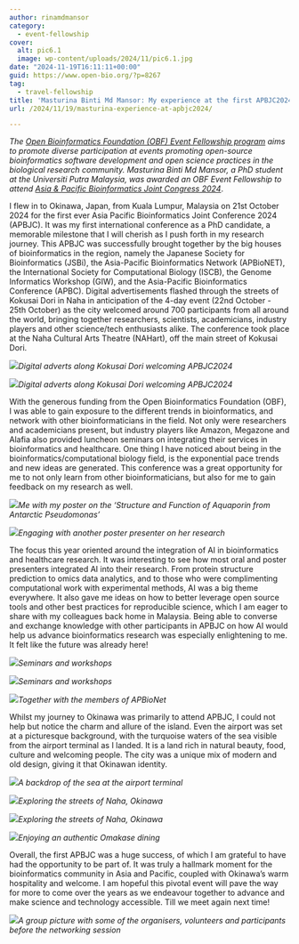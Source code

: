 ```yaml
---
author: rinamdmansor
category:
  - event-fellowship
cover:
  alt: pic6.1
  image: wp-content/uploads/2024/11/pic6.1.jpg
date: "2024-11-19T16:11:11+00:00"
guid: https://www.open-bio.org/?p=8267
tag:
  - travel-fellowship
title: 'Masturina Binti Md Mansor: My experience at the first APBJC2024 in Naha city, Okinawa, Japan'
url: /2024/11/19/masturina-experience-at-apbjc2024/

---
```

_The [Open Bioinformatics Foundation (OBF) Event Fellowship program](/travel-awards) aims to promote diverse participation at events promoting open-source bioinformatics software development and open science practices in the biological research community. Masturina Binti Md Mansor, a PhD student at the Universiti Putra Malaysia, was awarded an OBF Event Fellowship to attend [Asia & Pacific Bioinformatics Joint Congress 2024](https://www.apbjc.asia/)_.

I flew in to Okinawa, Japan, from Kuala Lumpur, Malaysia on 21st October 2024 for the first ever Asia Pacific Bioinformatics Joint Conference 2024 (APBJC). It was my first international conference as a PhD candidate, a memorable milestone that I will cherish as I push forth in my research journey. This APBJC was successfully brought together by the big houses of bioinformatics in the region, namely the Japanese Society for Bioinformatics (JSBi), the Asia-Pacific Bioinformatics Network (APBioNET), the International Society for Computational Biology (ISCB), the Genome Informatics Workshop (GIW), and the Asia-Pacific Bioinformatics Conference (APBC). Digital advertisements flashed through the streets of Kokusai Dori in Naha in anticipation of the 4-day event (22nd October - 25th October) as the city welcomed around 700 participants from all around the world, bringing together researchers, scientists, academicians, industry players and other science/tech enthusiasts alike. The conference took place at the Naha Cultural Arts Theatre (NAHart), off the main street of Kokusai Dori.

![](wp-content/uploads/2024/11/pic4.1.jpg)_Digital adverts along Kokusai Dori welcoming APBJC2024_

![](wp-content/uploads/2024/11/pic10-768x1024.jpg)_Digital adverts along Kokusai Dori welcoming APBJC2024_

With the generous funding from the Open Bioinformatics Foundation (OBF), I was able to gain exposure to the different trends in bioinformatics, and network with other bioinformaticians in the field. Not only were researchers and academicians present, but industry players like Amazon, Megazone and Alafia also provided luncheon seminars on integrating their services in bioinformatics and healthcare. One thing I have noticed about being in the bioinformatics/computational biology field, is the exponential pace trends and new ideas are generated. This conference was a great opportunity for me to not only learn from other bioinformaticians, but also for me to gain feedback on my research as well.

![](wp-content/uploads/2024/11/pic6.1.jpg)_Me with my poster on the ‘Structure and Function of Aquaporin from Antarctic Pseudomonas’_

![](wp-content/uploads/2024/11/pic14-1024x684.jpg)_Engaging with another poster presenter on her research_

The focus this year oriented around the integration of AI in bioinformatics and healthcare research. It was interesting to see how most oral and poster presenters integrated AI into their research. From protein structure prediction to omics data analytics, and to those who were complimenting computational work with experimental methods, AI was a big theme everywhere. It also gave me ideas on how to better leverage open source tools and other best practices for reproducible science, which I am eager to share with my colleagues back home in Malaysia. Being able to converse and exchange knowledge with other participants in APBJC on how AI would help us advance bioinformatics research was especially enlightening to me. It felt like the future was already here!

![](wp-content/uploads/2024/11/pic13-1024x576.jpg)_Seminars and workshops_

![](wp-content/uploads/2024/11/pic12-1024x768.jpg)_Seminars and workshops_

![](wp-content/uploads/2024/11/pic16-1024x684.jpg)_Together with the members of APBioNet_

Whilst my journey to Okinawa was primarily to attend APBJC, I could not help but notice the charm and allure of the island. Even the airport was set at a picturesque background, with the turquoise waters of the sea visible from the airport terminal as I landed. It is a land rich in natural beauty, food, culture and welcoming people. The city was a unique mix of modern and old design, giving it that Okinawan identity.

![](wp-content/uploads/2024/11/pic17.jpg)_A backdrop of the sea at the airport terminal_

![](wp-content/uploads/2024/11/pic9.jpg)_Exploring the streets of Naha, Okinawa_

![](wp-content/uploads/2024/11/pic3.jpg)_Exploring the streets of Naha, Okinawa_

![](wp-content/uploads/2024/11/pic2.jpg)_Enjoying an authentic Omakase dining_

Overall, the first APBJC was a huge success, of which I am grateful to have had the opportunity to be part of. It was truly a hallmark moment for the bioinformatics community in Asia and Pacific, coupled with Okinawa’s warm hospitality and welcome. I am hopeful this pivotal event will pave the way for more to come over the years as we endeavour together to advance and make science and technology accessible. Till we meet again next time!

![](wp-content/uploads/2024/11/pic18-1024x684.jpg)_A group picture with some of the organisers, volunteers and participants before the networking session_
